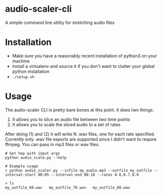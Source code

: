 # audio-scaler-cli
A simple command line utility for stretching audio files

# Installation
- Make sure you have a reasonably recent installation of python3 on your machine
- Install a virtualenv and source it if you don't want to clutter your global python installation
- `./setup.sh`

# Usage
The audio-scaler CLI is pretty bare bones at this point. It does two things:
1. It allows you to slice an audio file between two time points
2. It allows you to scale the sliced audio to a set of rates

After doing (1) and (2) it will write N .wav files, one for each rate specified. Currently only .wav file exports are supported since I didn't want to require ffmpeg.
You can pass in mp3 files or wav files.

```
# Get hep with input args
python audio_scale.py --help
```

```
# Example usage
> python audio_scaler.py --infile my_audio.mp3 --outfile my_outfile --interval-start 00:05 --interval-end 00:10 --rates 0.6,0.7,0.8

> ls
my_outfile_60.wav   my_outfile_70.wav   my_outfile_80.wav
```
